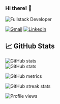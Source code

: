 ### Hi there! 👋
![Fullstack Developer](https://media-exp1.licdn.com/dms/image/C4D03AQFmXz7Y1Hvg-A/profile-displayphoto-shrink_200_200/0?e=1610582400&v=beta&t=MaMb-c-Fo-vrRbfBoojm4iHk_DSis3z_WwiAVsMmSvA)


[![Gmail](http://img.shields.io/badge/-Gmail-D14836?style=for-the-badge&logo=Gmail&logoColor=white)](mailto:daniloesser@gmail.com)
[![Linkedin](https://img.shields.io/badge/-LinkedIn-blue?style=for-the-badge&logo=Linkedin&logoColor=white)](https://www.linkedin.com/in/daniloesser/?locale=en_US) 

## &#x1f4c8; GitHub Stats

![GitHub stats](https://github-readme-stats.vercel.app/api?username=daniloesser&show_icons=true&count_private=true)  
![GitHub stats](https://github-readme-stats.vercel.app/api/top-langs/?username=daniloesser&show_icons=true&count_private=true)  

![GitHub metrics](https://metrics.lecoq.io/daniloesser)  

![GitHub streak stats](https://github-readme-streak-stats.herokuapp.com/?user=daniloesser)  

![Profile views](https://gpvc.arturio.dev/daniloesser) 
